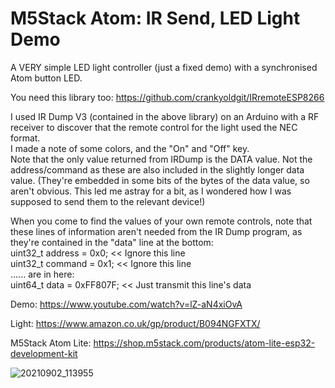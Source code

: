 # M5Stack Atom: IR Send, LED Light Demo
A VERY simple LED light controller (just a fixed demo) with a synchronised Atom button LED.

You need this library too:
https://github.com/crankyoldgit/IRremoteESP8266

I used IR Dump V3 (contained in the above library) on an Arduino with a RF receiver to discover that the remote control for the light used the NEC format.              
I made a note of some colors, and the "On" and "Off" key.                         
Note that the only value returned from IRDump is the DATA value. Not the address/command as these are also included in the slightly longer data value. (They're embedded in some bits of the bytes of the data value, so aren't obvious. This led me astray for a bit, as I wondered how I was supposed to send them to the relevant device!)

When you come to find the values of your own remote controls, note that these lines of information aren't needed from the IR Dump program, as they're contained in the "data" line at the bottom:             
uint32_t address = 0x0; << Ignore this line                 
uint32_t command = 0x1; << Ignore this line                  
...... are in here:                  
uint64_t data = 0xFF807F; << Just transmit this line's data        

Demo: https://www.youtube.com/watch?v=lZ-aN4xiOvA

Light: https://www.amazon.co.uk/gp/product/B094NGFXTX/

M5Stack Atom Lite: https://shop.m5stack.com/products/atom-lite-esp32-development-kit



![20210902_113955](https://user-images.githubusercontent.com/1586332/131835960-ce7c9353-8980-467d-a2c9-7573dfb75346.jpg)



